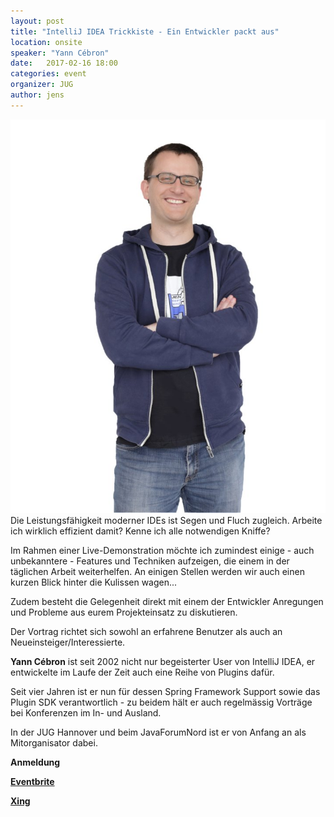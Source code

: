 ```yaml
---
layout: post
title: "IntelliJ IDEA Trickkiste - Ein Entwickler packt aus"
location: onsite
speaker: "Yann Cébron" 
date:   2017-02-16 18:00
categories: event
organizer: JUG
author: jens
---
```

<img src="/assets/articles/2017/yann-cebron.png" class="speaker" /> Die Leistungsfähigkeit moderner IDEs ist Segen und Fluch zugleich. Arbeite ich wirklich effizient damit? Kenne ich alle notwendigen Kniffe?

Im Rahmen einer Live-Demonstration möchte ich zumindest einige - auch unbekanntere - Features und Techniken aufzeigen, die einem in der täglichen Arbeit weiterhelfen. An einigen Stellen werden wir auch einen kurzen Blick hinter die Kulissen wagen...

Zudem besteht die Gelegenheit direkt mit einem der Entwickler Anregungen und Probleme aus eurem Projekteinsatz zu diskutieren.

Der Vortrag richtet sich sowohl an erfahrene Benutzer als auch an Neueinsteiger/Interessierte.



**Yann Cébron** ist seit 2002 nicht nur begeisterter User von IntelliJ IDEA, er entwickelte im Laufe der Zeit auch eine Reihe von Plugins dafür.

Seit vier Jahren ist er nun für dessen Spring Framework Support sowie das Plugin SDK verantwortlich - zu beidem hält er auch regelmässig Vorträge bei Konferenzen im In- und Ausland.

In der JUG Hannover und beim JavaForumNord ist er von Anfang an als Mitorganisator dabei.

 
**Anmeldung**

**[Eventbrite](https://www.eventbrite.de/e/intellij-idea-trickkiste-ein-entwickler-packt-aus-tickets-30657962792)**

**[Xing](https://www.xing.com/events/intellij-idea-trickkiste-entwickler-packt-1763780)**
